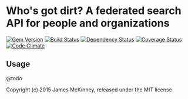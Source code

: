 # Who's got dirt? A federated search API for people and organizations

[![Gem Version](https://badge.fury.io/rb/whos_got_dirt.svg)](https://badge.fury.io/rb/whos_got_dirt)
[![Build Status](https://secure.travis-ci.org/jpmckinney/whos_got_dirt-gem.png)](https://travis-ci.org/jpmckinney/whos_got_dirt-gem)
[![Dependency Status](https://gemnasium.com/jpmckinney/whos_got_dirt-gem.png)](https://gemnasium.com/jpmckinney/whos_got_dirt-gem)
[![Coverage Status](https://coveralls.io/repos/jpmckinney/whos_got_dirt-gem/badge.png)](https://coveralls.io/r/jpmckinney/whos_got_dirt-gem)
[![Code Climate](https://codeclimate.com/github/jpmckinney/whos_got_dirt-gem.png)](https://codeclimate.com/github/jpmckinney/whos_got_dirt-gem)

## Usage

@todo

Copyright (c) 2015 James McKinney, released under the MIT license

